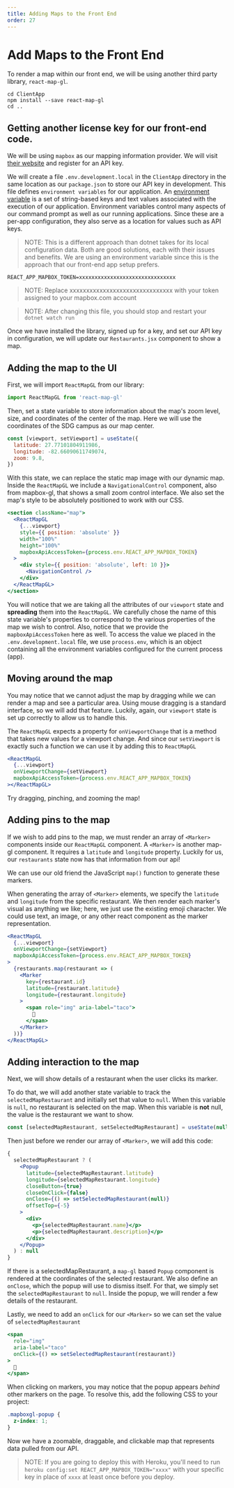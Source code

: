 ```yaml
---
title: Adding Maps to the Front End
order: 27
---
```


# Add Maps to the Front End

To render a map within our front end, we will be using another third party
library, `react-map-gl`.

```shell
cd ClientApp
npm install --save react-map-gl
cd ..
```

## Getting another license key for our front-end code.

We will be using `mapbox` as our mapping information provider. We will visit
[their website](https://www.mapbox.com/) and register for an API key.

We will create a file `.env.development.local` in the `ClientApp` directory in
the same location as our `package.json` to store our API key in development.
This file defines `environment variables` for our application. An
[environment variable](https://en.wikipedia.org/wiki/Environment_variable) is a
set of string-based keys and text values associated with the execution of our
application. Environment variables control many aspects of our command prompt as
well as our running applications. Since these are a per-app configuration, they
also serve as a location for values such as API keys.

> NOTE: This is a different approach than dotnet takes for its local
> configuration data. Both are good solutions, each with their issues and
> benefits. We are using an environment variable since this is the approach that
> our front-end app setup prefers.

```text
REACT_APP_MAPBOX_TOKEN=xxxxxxxxxxxxxxxxxxxxxxxxxxxxxxx
```

> NOTE: Replace xxxxxxxxxxxxxxxxxxxxxxxxxxxxxxx with your token assigned to your
> mapbox.com account

> NOTE: After changing this file, you should stop and restart your
> `dotnet watch run`

Once we have installed the library, signed up for a key, and set our API key in
configuration, we will update our `Restaurants.jsx` component to show a map.

## Adding the map to the UI

First, we will import `ReactMapGL` from our library:

```javascript
import ReactMapGL from 'react-map-gl'
```

Then, set a state variable to store information about the map's zoom level,
size, and coordinates of the center of the map. Here we will use the coordinates
of the SDG campus as our map center.

```javascript
const [viewport, setViewport] = useState({
  latitude: 27.77101804911986,
  longitude: -82.66090611749074,
  zoom: 9.8,
})
```

With this state, we can replace the static map image with our dynamic map.
Inside the `ReactMapGL` we include a `NavigationalControl` component, also from
mapbox-gl, that shows a small zoom control interface. We also set the map's
style to be absolutely positioned to work with our CSS.

```jsx
<section className="map">
  <ReactMapGL
    {...viewport}
    style={{ position: 'absolute' }}
    width="100%"
    height="100%"
    mapboxApiAccessToken={process.env.REACT_APP_MAPBOX_TOKEN}
  >
    <div style={{ position: 'absolute', left: 10 }}>
      <NavigationControl />
    </div>
  </ReactMapGL>
</section>
```

You will notice that we are taking all the attributes of our `viewport` state
and **spreading** them into the `ReactMapGL`. We carefully chose the name of
this state variable's properties to correspond to the various properties of the
map we wish to control. Also, notice that we provide the `mapboxApiAccessToken`
here as well. To access the value we placed in the `.env.development.local`
file, we use `process.env`, which is an object containing all the environment
variables configured for the current process (app).

## Moving around the map

You may notice that we cannot adjust the map by dragging while we can render a
map and see a particular area. Using mouse dragging is a standard interface, so
we will add that feature. Luckily, again, our `viewport` state is set up
correctly to allow us to handle this.

The `ReactMapGL` expects a property for `onViewportChange` that is a method that
takes new values for a viewport change. And since our `setViewport` is exactly
such a function we can use it by adding this to `ReactMapGL`

```jsx
<ReactMapGL
  {...viewport}
  onViewportChange={setViewport}
  mapboxApiAccessToken={process.env.REACT_APP_MAPBOX_TOKEN}
></ReactMapGL>
```

Try dragging, pinching, and zooming the map!

## Adding pins to the map

If we wish to add pins to the map, we must render an array of `<Marker>`
components inside our `ReactMapGL` component. A `<Marker>` is another map-gl
component. It requires a `latitude` and `longitude` property. Luckily for us,
our `restaurants` state now has that information from our api!

We can use our old friend the JavaScript `map()` function to generate these
markers.

When generating the array of `<Marker>` elements, we specify the `latitude` and
`longitude` from the specific restaurant. We then render each marker's visual as
anything we like; here, we just use the existing emoji character. We could use
text, an image, or any other react component as the marker representation.

```jsx
<ReactMapGL
  {...viewport}
  onViewportChange={setViewport}
  mapboxApiAccessToken={process.env.REACT_APP_MAPBOX_TOKEN}
>
  {restaurants.map(restaurant => (
    <Marker
      key={restaurant.id}
      latitude={restaurant.latitude}
      longitude={restaurant.longitude}
    >
      <span role="img" aria-label="taco">
        🌮
      </span>
    </Marker>
  ))}
</ReactMapGL>
```

## Adding interaction to the map

Next, we will show details of a restaurant when the user clicks its marker.

To do that, we will add another state variable to track the
`selectedMapRestaurant` and initially set that value to `null`. When this
variable is `null`, no restaurant is selected on the map. When this variable is
**not** null, the value is the restaurant we want to show.

```javascript
const [selectedMapRestaurant, setSelectedMapRestaurant] = useState(null)
```

Then just before we render our array of `<Marker>`, we will add this code:

```jsx
{
  selectedMapRestaurant ? (
    <Popup
      latitude={selectedMapRestaurant.latitude}
      longitude={selectedMapRestaurant.longitude}
      closeButton={true}
      closeOnClick={false}
      onClose={() => setSelectedMapRestaurant(null)}
      offsetTop={-5}
    >
      <div>
        <p>{selectedMapRestaurant.name}</p>
        <p>{selectedMapRestaurant.description}</p>
      </div>
    </Popup>
  ) : null
}
```

If there is a selectedMapRestaurant, a `map-gl` based `Popup` component is
rendered at the coordinates of the selected restaurant. We also define an
`onClose`, which the popup will use to dismiss itself. For that, we simply set
the `selectedMapRestaurant` to `null`. Inside the popup, we will render a few
details of the restaurant.

Lastly, we need to add an `onClick` for our `<Marker>` so we can set the value
of `selectedMapRestaurant`

```jsx
<span
  role="img"
  aria-label="taco"
  onClick={() => setSelectedMapRestaurant(restaurant)}
>
  🌮
</span>
```

When clicking on markers, you may notice that the popup appears _behind_ other
markers on the page. To resolve this, add the following CSS to your project:

```css
.mapboxgl-popup {
  z-index: 1;
}
```

Now we have a zoomable, draggable, and clickable map that represents data pulled
from our API.

> NOTE: If you are going to deploy this with Heroku, you'll need to run
> `heroku config:set REACT_APP_MAPBOX_TOKEN="xxxx"` with your specific key in
> place of `xxxx` at least once before you deploy.

<GithubCommitView repo="suncoast-devs/TacoTuesday" commit="214d9cf08635e7026b8657d51e6843b339b8118b" />
